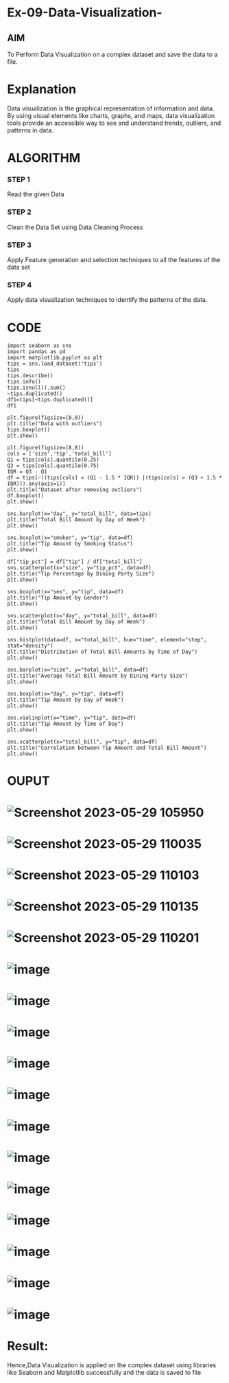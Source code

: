 # Ex-09-Data-Visualization-

## AIM
To Perform Data Visualization on a complex dataset and save the data to a file. 

# Explanation
Data visualization is the graphical representation of information and data. By using visual elements like charts, graphs, and maps, data visualization tools provide an accessible way to see and understand trends, outliers, and patterns in data.

# ALGORITHM
### STEP 1
Read the given Data
### STEP 2
Clean the Data Set using Data Cleaning Process
### STEP 3
Apply Feature generation and selection techniques to all the features of the data set
### STEP 4
Apply data visualization techniques to identify the patterns of the data.


# CODE
```
import seaborn as sns
import pandas as pd
import matplotlib.pyplot as plt
tips = sns.load_dataset('tips')
tips
tips.describe()
tips.info()
tips.isnull().sum()
~tips.duplicated()
df1=tips[~tips.duplicated()]
df1
```
```
plt.figure(figsize=(8,8))
plt.title("Data with outliers")
tips.boxplot()
plt.show()
```
```
plt.figure(figsize=(8,8))
cols = ['size','tip','total_bill']
Q1 = tips[cols].quantile(0.25)
Q3 = tips[cols].quantile(0.75)
IQR = Q3 - Q1
df = tips[~((tips[cols] < (Q1 - 1.5 * IQR)) |(tips[cols] > (Q3 + 1.5 * IQR))).any(axis=1)]
plt.title("Dataset after removing outliers")
df.boxplot()
plt.show()
```
```
sns.barplot(x="day", y="total_bill", data=tips)
plt.title("Total Bill Amount by Day of Week")
plt.show()
```
```
sns.boxplot(x="smoker", y="tip", data=df)
plt.title("Tip Amount by Smoking Status")
plt.show()
```
```
df["tip_pct"] = df["tip"] / df["total_bill"]
sns.scatterplot(x="size", y="tip_pct", data=df)
plt.title("Tip Percentage by Dining Party Size")
plt.show()
```
```
sns.boxplot(x="sex", y="tip", data=df)
plt.title("Tip Amount by Gender")
plt.show()
```
```
sns.scatterplot(x="day", y="total_bill", data=df)
plt.title("Total Bill Amount by Day of Week")
plt.show()
```
```
sns.histplot(data=df, x="total_bill", hue="time", element="step", stat="density")
plt.title("Distribution of Total Bill Amounts by Time of Day")
plt.show()
```
```
sns.barplot(x="size", y="total_bill", data=df)
plt.title("Average Total Bill Amount by Dining Party Size")
plt.show()
```
```
sns.boxplot(x="day", y="tip", data=df)
plt.title("Tip Amount by Day of Week")
plt.show()
```
```
sns.violinplot(x="time", y="tip", data=df)
plt.title("Tip Amount by Time of Day")
plt.show()
```
```
sns.scatterplot(x="total_bill", y="tip", data=df)
plt.title("Correlation between Tip Amount and Total Bill Amount")
plt.show()
```


# OUPUT
# ![Screenshot 2023-05-29 105950](https://github.com/Roselineb/Ex-08-Data-Visualization_1/assets/128909895/55e3e559-f090-41ac-bfc7-895a2e1942f1)
# ![Screenshot 2023-05-29 110035](https://github.com/Roselineb/Ex-08-Data-Visualization_1/assets/128909895/f8e5435f-5492-4578-bf42-2196e6f33774)
# ![Screenshot 2023-05-29 110103](https://github.com/Roselineb/Ex-08-Data-Visualization_1/assets/128909895/07687ec4-1402-4876-86a1-42f6692155da)
# ![Screenshot 2023-05-29 110135](https://github.com/Roselineb/Ex-08-Data-Visualization_1/assets/128909895/2514e27b-796f-40e1-b3a6-cf314eac0230)
# ![Screenshot 2023-05-29 110201](https://github.com/Roselineb/Ex-08-Data-Visualization_1/assets/128909895/5e777372-43a0-43dc-a13a-59d37468d3f8)
# ![image](https://github.com/Roselineb/Ex-08-Data-Visualization_1/assets/128909895/0f0fdb23-dbbe-4c77-8d8c-389b6696feed)
# ![image](https://github.com/Roselineb/Ex-08-Data-Visualization_1/assets/128909895/170011bd-1949-431c-bd62-66f2ef0ff65e)
# ![image](https://github.com/Roselineb/Ex-08-Data-Visualization_1/assets/128909895/9e86449b-4415-4092-8920-829fb2ccffbd)
# ![image](https://github.com/Roselineb/Ex-08-Data-Visualization_1/assets/128909895/47f6719a-7dd8-49e2-a85d-5ce8d184a0b3)
# ![image](https://github.com/Roselineb/Ex-08-Data-Visualization_1/assets/128909895/9fa55399-8ad0-47c2-ba7d-9beab3ee2ecc)
# ![image](https://github.com/Roselineb/Ex-08-Data-Visualization_1/assets/128909895/a85fce64-bc65-40e4-9800-820826ce70e6)
# ![image](https://github.com/Roselineb/Ex-08-Data-Visualization_1/assets/128909895/88e61547-d4f6-4ecf-8871-a3887e9522c0)
# ![image](https://github.com/Roselineb/Ex-08-Data-Visualization_1/assets/128909895/ec11db2a-3942-414a-9b16-4d599eeaa476)
# ![image](https://github.com/Roselineb/Ex-08-Data-Visualization_1/assets/128909895/307307b5-86d8-487b-8f1f-55f502f2cbd6)
# ![image](https://github.com/Roselineb/Ex-08-Data-Visualization_1/assets/128909895/11da5aa3-2cbc-4d56-8137-8562a7061751)
# ![image](https://github.com/Roselineb/Ex-08-Data-Visualization_1/assets/128909895/84aeefff-962e-4f40-9844-32d63efc2593)
# ![image](https://github.com/Roselineb/Ex-08-Data-Visualization_1/assets/128909895/bb85635e-9cd5-4d19-a20b-6260aba01115)


# Result:
Hence,Data Visualization is applied on the complex dataset using libraries like Seaborn and Matplotlib successfully and the data is saved to file
